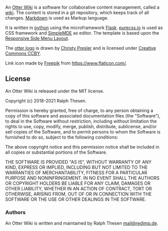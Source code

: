 An [Otter Wiki](https://github.com/redimp/otterwiki) is a software
for collaborative content management,
called a [wiki](https://en.wikipedia.org/wiki/Wiki). The content is
stored in a git repository, which keeps track of all changes.
[Markdown](https://daringfireball.net/projects/markdown) is used as
Markup language.

It is written in [python](https://www.python.org/) using the microframework
[Flask](http://flask.pocoo.org/). [purecss.io](https://purecss.io) is
used as CSS framework and [SimpleMDE](https://simplemde.com/) as editor.
The template is based upon the
[Responsive Side Menu Layout](https://purecss.io/layouts/).

The [otter logo](https://thenounproject.com/term/otter/27035) is drawn by
[Christy Presler](http://christypresler.com/) and is licensed under
[Creative Commons CCBY](https://creativecommons.org/licenses/by/3.0/us/legalcode).

Link icon made by [Freepik](https://www.flaticon.com/authors/freepik) from
<https://www.flaticon.com/>.

## License

An Otter Wiki is released under the MIT license.

Copyright (c) 2018-2021 Ralph Thesen.

Permission is hereby granted, free of charge, to any person obtaining a copy
of this software and associated documentation files (the "Software"), to deal
in the Software without restriction, including without limitation the rights
to use, copy, modify, merge, publish, distribute, sublicense, and/or sell
copies of the Software, and to permit persons to whom the Software is
furnished to do so, subject to the following conditions:

The above copyright notice and this permission notice shall be included in all
copies or substantial portions of the Software.

THE SOFTWARE IS PROVIDED "AS IS", WITHOUT WARRANTY OF ANY KIND, EXPRESS OR
IMPLIED, INCLUDING BUT NOT LIMITED TO THE WARRANTIES OF MERCHANTABILITY,
FITNESS FOR A PARTICULAR PURPOSE AND NONINFRINGEMENT. IN NO EVENT SHALL THE
AUTHORS OR COPYRIGHT HOLDERS BE LIABLE FOR ANY CLAIM, DAMAGES OR OTHER
LIABILITY, WHETHER IN AN ACTION OF CONTRACT, TORT OR OTHERWISE, ARISING FROM,
OUT OF OR IN CONNECTION WITH THE SOFTWARE OR THE USE OR OTHER DEALINGS IN THE
SOFTWARE.

### Authors

An Otter Wiki is written and maintained by Ralph Thesen <mail@redimp.de>.

[modeline]: # ( vim: set fenc=utf-8 spell spl=en sts=4 et tw=72: )
